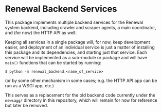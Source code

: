 Renewal Backend Services
========================

This package implements multiple backend services for the Renewal system
backend, including crawler and scraper agents, a main coordinator, and (for
now) the HTTP API as well.

Keeping all services in a single package will, for now, keep development
easier, and deployment of an individual service is just a matter of
installing this package and its dependencies, and starting just that service.
Each service will be implemented as a sub-module or package and will have
`main()` functions that can be started by running:

    $ python -m renewal_backend.<name_of_service>

(or by some other mechanism in some cases; e.g. the HTTP API app can be run
as a WSGI app, etc.)

This serves as a replacement for the old backend code currently under the
`newsagg/` directory in this repository, which will remain for now for
reference but later be removed.
